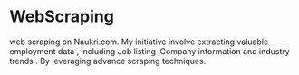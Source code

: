 # WebScraping
web scraping on Naukri.com. My initiative involve extracting valuable employment data , including Job listing ,Company information and industry trends . By leveraging advance scraping techniques.
